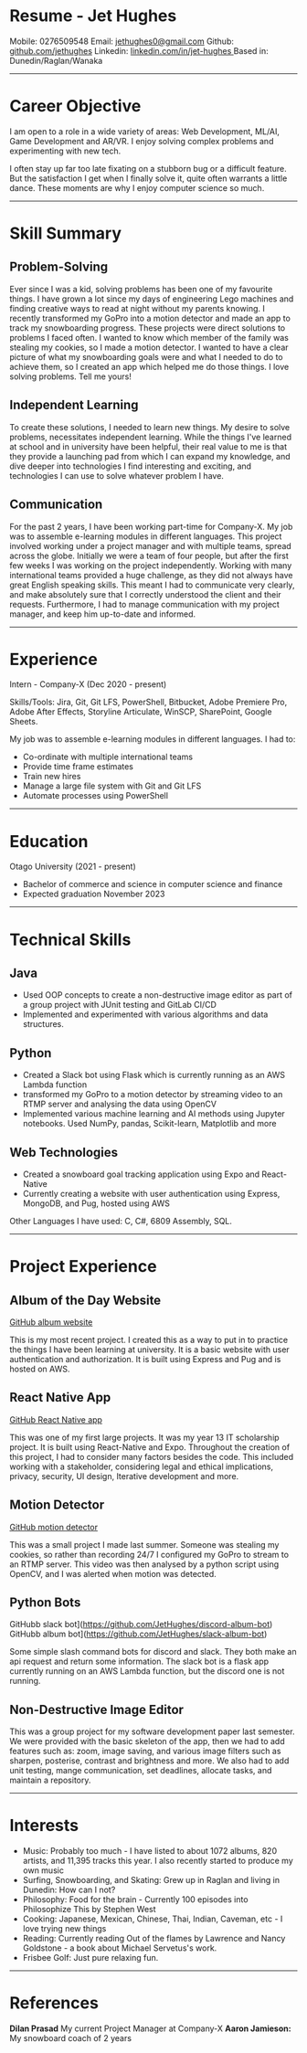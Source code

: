 # Resume - Jet Hughes

Mobile: 0276509548
Email: jethughes0@gmail.com
Github: [github.com/jethughes](https://github.com/JetHughes)
Linkedin: [linkedin.com/in/jet-hughes ](https://www.linkedin.com/in/jet-hughes)
Based in: Dunedin/Raglan/Wanaka

<hr>

# Career Objective
I am open to a role in a wide variety of areas: Web Development, ML/AI, Game Development and AR/VR. I enjoy solving complex problems and experimenting with new tech. 

I often stay up far too late fixating on a stubborn bug or a difficult feature. But the satisfaction I get when I finally solve it, quite often warrants a little dance. These moments are why I enjoy computer science so much.

<hr>

# Skill Summary
## Problem-Solving
Ever since I was a kid, solving problems has been one of my favourite things. I have grown a lot since my days of engineering Lego machines and finding creative ways to read at night without my parents knowing. I recently transformed my GoPro into a motion detector and made an app to track my snowboarding progress. These projects were direct solutions to problems I faced often. I wanted to know which member of the family was stealing my cookies, so I made a motion detector. I wanted to have a clear picture of what my snowboarding goals were and what I needed to do to achieve them, so I created an app which helped me do those things. I love solving problems. Tell me yours! 

## Independent Learning
To create these solutions, I needed to learn new things. My desire to solve problems, necessitates independent learning. While the things I've learned at school and in university have been helpful, their real value to me is that they provide a launching pad from which I can expand my knowledge, and dive deeper into technologies I find interesting and exciting, and technologies I can use to solve whatever problem I have.

## Communication
For the past 2 years, I have been working part-time for Company-X. My job was to assemble e-learning modules in different languages. This project involved working under a project manager and with multiple teams, spread across the globe. Initially we were a team of four people, but after the first few weeks I was working on the project independently. Working with many international teams provided a huge challenge, as they did not always have great English speaking skills. This meant I had to communicate very clearly, and make absolutely sure that I correctly understood the client and their requests. Furthermore, I had to manage communication with my project manager, and keep him up-to-date and informed.

<hr>

# Experience
Intern - Company-X (Dec 2020 - present)

Skills/Tools: Jira, Git, Git LFS, PowerShell, Bitbucket, Adobe Premiere Pro, Adobe After Effects, Storyline Articulate, WinSCP, SharePoint, Google Sheets.

My job was to assemble e-learning modules in different languages. I had to:
- Co-ordinate with multiple international teams
- Provide time frame estimates
- Train new hires
- Manage a large file system with Git and Git LFS
- Automate processes using PowerShell

<hr>

# Education
Otago University (2021 - present)
- Bachelor of commerce and science in computer science and finance
- Expected graduation November 2023

<hr>

# Technical Skills

## Java
- Used OOP concepts to create a non-destructive image editor as part of a group project with JUnit testing and GitLab CI/CD
- Implemented and experimented with various algorithms and data structures.

## Python
- Created a Slack bot using Flask which is currently running as an AWS Lambda function
- transformed my GoPro to a motion detector by streaming video to an RTMP server and analysing the data using OpenCV
- Implemented various machine learning and AI methods using Jupyter notebooks. Used NumPy, pandas, Scikit-learn, Matplotlib and more

## Web Technologies
- Created a snowboard goal tracking application using Expo and React-Native
- Currently creating a website with user authentication using Express, MongoDB, and Pug, hosted using AWS

Other Languages I have used: C, C#, 6809 Assembly, SQL.

<hr>

# Project Experience
## Album of the Day Website
[GitHub album website](https://github.com/JetHughes/album)

This is my most recent project. I created this as a way to put in to practice the things I have been learning at university. It is a basic website with user authentication and authorization. It is built using Express and Pug and is hosted on AWS.

## React Native App
[GitHub React Native app](https://github.com/JetHughes/snowboard-goals-app)

This was one of my first large projects. It was my year 13 IT scholarship project. It is built using React-Native and Expo. Throughout the creation of this project, I had to consider many factors besides the code. This included working with a stakeholder, considering legal and ethical implications, privacy, security, UI design, Iterative development and more.

## Motion Detector
[GitHub motion detector](https://github.com/JetHughes/motion-detector)

This was a small project I made last summer. Someone was stealing my cookies, so rather than recording 24/7 I configured my GoPro to stream to an RTMP server. This video was then analysed by a python script using OpenCV, and I was alerted when motion was detected.

## Python Bots
GitHubb slack bot](https://github.com/JetHughes/discord-album-bot) GitHubb album bot](https://github.com/JetHughes/slack-album-bot)

Some simple slash command bots for discord and slack. They both make an api request and return some information. The slack bot is a flask app currently running on an AWS Lambda function, but the discord one is not running.

## Non-Destructive Image Editor
This was a group project for my software development paper last semester. We were provided with the basic skeleton of the app, then we had to add features such as: zoom, image saving, and various image filters such as sharpen, posterise, contrast and brightness and more. We also had to add unit testing, mange communication, set deadlines, allocate tasks, and maintain a repository. 

<hr>

# Interests
- Music: Probably too much - I have listed to about 1072 albums, 820 artists, and 11,395 tracks this year. I also recently started to produce my own music
- Surfing, Snowboarding, and Skating: Grew up in Raglan and living in Dunedin: How can I not?
- Philosophy: Food for the brain - Currently 100 episodes into Philosophize This by Stephen West
- Cooking: Japanese, Mexican, Chinese, Thai, Indian, Caveman, etc - I love trying new things
- Reading: Currently reading Out of the flames by Lawrence and Nancy Goldstone - a book about Michael Servetus's work.
- Frisbee Golf: Just pure relaxing fun.

<hr>

# References
**Dilan Prasad** My current Project Manager at Company-X
**Aaron Jamieson:** My snowboard coach of 2 years